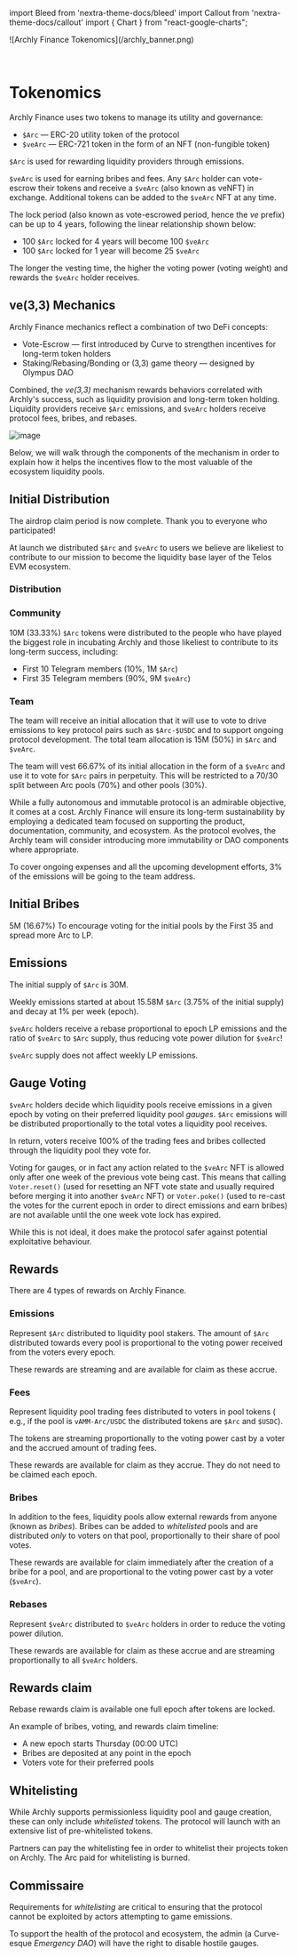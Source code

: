 import Bleed from 'nextra-theme-docs/bleed'
import Callout from 'nextra-theme-docs/callout'
import { Chart } from "react-google-charts";

<Bleed>
  ![Archly Finance Tokenomics](/archly_banner.png)
</Bleed>


&nbsp;

# Tokenomics

Archly Finance uses two tokens to manage its utility and governance:

 * `$Arc` &mdash; ERC-20 utility token of the protocol
 * `$veArc` &mdash; ERC-721 token in the form of an NFT
   (non-fungible token)

`$Arc` is used for rewarding liquidity providers through emissions.

`$veArc` is used for earning bribes and fees. Any `$Arc` holder can vote-escrow their tokens and
receive a `$veArc` (also known as veNFT) in exchange. Additional tokens can be
added to the `$veArc` NFT at any time.

The lock period (also known as vote-escrowed period, hence the _ve_ prefix) can be up
to 4 years, following the linear relationship shown below:
 * 100 `$Arc` locked for 4 years will become 100 `$veArc`
 * 100 `$Arc` locked for 1 year will become 25 `$veArc`

The longer the vesting time, the higher the voting power (voting weight) and
rewards the `$veArc` holder receives.

## ve(3,3) Mechanics

Archly Finance mechanics reflect a combination of two DeFi concepts:
 * Vote-Escrow &mdash; first introduced by Curve to strengthen incentives for long-term token holders
 * Staking/Rebasing/Bonding or (3,3) game theory &mdash; designed by Olympus DAO

Combined, the _ve(3,3)_ mechanism rewards behaviors correlated with Archly's success, such as
liquidity provision and long-term token holding. Liquidity providers receive `$Arc` emissions,
and `$veArc` holders receive protocol fees, bribes, and rebases.

![image](/archly-flows.png)

Below, we will walk through the components of the mechanism in order to
explain how it helps the incentives flow to the most valuable of the ecosystem
liquidity pools.

## Initial Distribution

<Callout emoji="🪂">
  The airdrop claim period is now complete. Thank you to everyone who
  participated!
</Callout>

At launch we distributed `$Arc` and `$veArc` to
users we believe are likeliest to contribute to our
mission to become the liquidity base layer of the Telos EVM ecosystem.


### Distribution

<Bleed>
  <Chart
    chartType="PieChart"
    data={[
      [ "Receivers", "Amount" ],
      [ "Community", 10 ],
      [ "Archly Team", 15 ],
      [ "Initial Bribes", 5 ],
    ]}
    options={{
      title: "$Arc Distribution (M)",
      backgroundColor: '#111111',
      colors: ['#79F8DB', '#027FFF', '#FDBF40', '#FF1301', '#F1EBE2', '#FBBF42', '#EDE7DB'],
      legend: {textStyle: {color: 'white'}},
      pieHole: 0.4,
      titleTextStyle: { color: 'white' },
    }}
    width={"100%"}
    height={"600px"}
  />
</Bleed>

### Community

10M (33.33%) `$Arc` tokens were distributed to the people who have played the biggest role in
incubating Archly and those likeliest to contribute to its long-term
success, including:
 * First 10 Telegram members (10%, 1M `$Arc`)
 * First 35 Telegram members (90%, 9M `$veArc`)
 
### Team

The team will receive an initial allocation that it will use to vote
to drive emissions to key protocol pairs such as `$Arc-$USDC` and to support
ongoing protocol development. The total team allocation is 15M (50%) in `$Arc` and `$veArc`.

The team will vest 66.67% of its initial allocation in the form of a
`$veArc` and use it to vote for `$Arc` pairs in perpetuity. This will be restricted to a 70/30 split between Arc pools (70%) and other pools (30%).

While a fully autonomous and immutable protocol is an admirable objective, it
comes at a cost. Archly Finance will ensure its long-term sustainability by
employing a dedicated team focused on supporting the product, documentation,
community, and ecosystem. As the protocol evolves, the Archly team will
consider introducing more immutability or DAO components where appropriate.

To cover ongoing expenses and all the upcoming development efforts, 3% of the
emissions will be going to the team address.

## Initial Bribes

5M (16.67%) To encourage voting for the initial pools by the First 35 and spread more Arc to LP.

## Emissions

The initial supply of `$Arc` is 30M.

Weekly emissions started at about 15.58M `$Arc` (3.75% of the initial supply)
and decay at 1% per week (epoch).

`$veArc` holders receive a rebase proportional to epoch LP emissions
and the ratio of `$veArc` to `$Arc` supply, thus reducing vote power
dilution for `$veArc`!

`$veArc` supply does not affect weekly LP emissions.

## Gauge Voting

`$veArc` holders decide which liquidity pools receive emissions in a given epoch by
voting on their preferred liquidity pool _gauges_. `$Arc` emissions will be distributed
proportionally to the total votes a liquidity pool receives.

In return, voters receive 100% of the trading fees and bribes collected through the
liquidity pool they vote for. 

Voting for gauges, or in fact any action related to the `$veArc` NFT is
allowed only after one week of the previous vote being cast. This means that calling `Voter.reset()` (used for
resetting an NFT vote state and usually required before merging it into another
`$veArc` NFT) or `Voter.poke()` (used to re-cast the votes for the current epoch in
order to direct emissions and earn bribes) are not available until the one week vote lock has expired.

While this is not ideal, it does make the protocol safer against potential exploitative behaviour.

## Rewards

There are 4 types of rewards on Archly Finance.

### Emissions

Represent `$Arc` distributed to liquidity pool stakers. The amount of
`$Arc` distributed towards every pool is proportional to the voting power
received from the voters every epoch.

These rewards are streaming and are available for claim as these accrue.

### Fees

Represent liquidity pool trading fees distributed to voters in pool tokens (
e.g., if the pool is `vAMM-Arc/USDC` the distributed tokens are `$Arc` and
`$USDC`).

The tokens are streaming proportionally to the voting power cast by a voter and
the accrued amount of trading fees.

These rewards are available for claim as they accrue. They do not need to be claimed each epoch.

### Bribes

In addition to the fees, liquidity pools allow external rewards from anyone
(known as _bribes_). Bribes can be added to _whitelisted_ pools and are distributed 
_only_ to voters on that pool, proportionally to their share of pool votes.

These rewards are available for claim immediately after the creation of a bribe for a pool, and are proportional to the voting power cast by a
voter (`$veArc`).

### Rebases

Represent `$veArc` distributed to `$veArc` holders in order to reduce the
voting power dilution.

These rewards are available for claim as these accrue and are streaming
proportionally to all `$veArc` holders.

## Rewards claim

Rebase rewards claim is available one full epoch after tokens are locked.

An example of bribes, voting, and rewards claim timeline:
 * A new epoch starts Thursday (00:00 UTC)
 * Bribes are deposited at any point in the epoch
 * Voters vote for their preferred pools

## Whitelisting

While Archly supports permissionless liquidity pool and gauge creation, these can
only include _whitelisted_ tokens. The protocol will launch with an extensive list of
pre-whitelisted tokens.

Partners can pay the whitelisting fee in order to whitelist their projects token on Archly. The Arc paid for whitelisting is burned. 

## Commissaire

Requirements for _whitelisting_ are critical to ensuring that the protocol cannot
be exploited by actors attempting to game emissions.

To support the health of the protocol and ecosystem, the admin (a Curve-esque _Emergency DAO_)
will have the right to disable hostile gauges.
